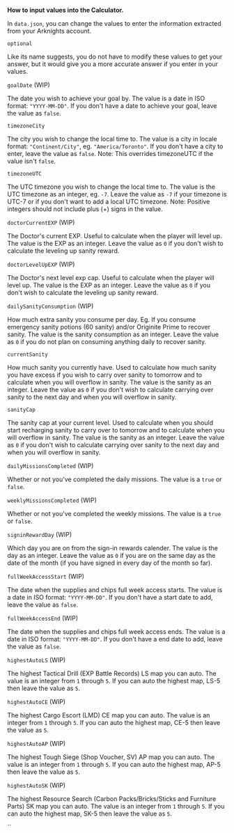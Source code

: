 **How to input values into the Calculator.**

In `data.json`, you can change the values to enter the information extracted from your Arknights account.

`optional`

Like its name suggests, you do not have to modify these values to get your answer, but it would give you a more accurate answer if you enter in your values.

`goalDate` (WIP)

The date you wish to achieve your goal by. The value is a date in ISO format: `"YYYY-MM-DD"`. If you don't have a date to achieve your goal, leave the value as `false`.

`timezoneCity`

The city you wish to change the local time to. The value is a city in locale format: `"Continent/City"`, eg. `"America/Toronto"`. If you don't have a city to enter, leave the value as `false`.
Note: This overrides timezoneUTC if the value isn't `false`.

`timezoneUTC`

The UTC timezone you wish to change the local time to. The value is the UTC timezone as an integer, eg. `-7`. Leave the value as `-7` if your timezone is UTC-7 or if you don't want to add a local UTC timezone.
Note: Positive integers should not include plus (+) signs in the value.

`doctorCurrentEXP` (WIP)

The Doctor's current EXP. Useful to calculate when the player will level up. The value is the EXP as an integer. Leave the value as `0` if you don't wish to calculate the leveling up sanity reward.

`doctorLevelUpEXP` (WIP)

The Doctor's next level exp cap. Useful to calculate when the player will level up. The value is the EXP as an integer. Leave the value as `0` if you don't wish to calculate the leveling up sanity reward.

`dailySanityConsumption` (WIP)

How much extra sanity you consume per day. Eg. If you consume emergency sanity potions (60 sanity) and/or Originite Prime to recover sanity. The value is the sanity consumption as an integer. Leave the value as `0` if you do not plan on consuming anything daily to recover sanity.

`currentSanity`

How much sanity you currently have. Used to calculate how much sanity you have excess if you wish to carry over sanity to tomorrow and to calculate when you will overflow in sanity. The value is the sanity as an integer. Leave the value as `0` if you don't wish to calculate carrying over sanity to the next day and when you will overflow in sanity.

`sanityCap`

The sanity cap at your current level. Used to calculate when you should start recharging sanity to carry over to tomorrow and to calculate when you will overflow in sanity. The value is the sanity as an integer. Leave the value as `0` if you don't wish to calculate carrying over sanity to the next day and when you will overflow in sanity.

`dailyMissionsCompleted` (WIP)

Whether or not you've completed the daily missions. The value is a `true` or `false`.

`weeklyMissionsCompleted` (WIP)

Whether or not you've completed the weekly missions. The value is a `true` or `false`.

`signinRewardDay` (WIP)

Which day you are on from the sign-in rewards calender. The value is the day as an integer. Leave the value as `0` if you are on the same day as the date of the month (if you have signed in every day of the month so far).

`fullWeekAccessStart` (WIP)

The date when the supplies and chips full week access starts. The value is a date in ISO format: `"YYYY-MM-DD"`. If you don't have a start date to add, leave the value as `false`.

`fullWeekAccessEnd` (WIP)

The date when the supplies and chips full week access ends. The value is a date in ISO format: `"YYYY-MM-DD"`. If you don't have a end date to add, leave the value as `false`.

`highestAutoLS` (WIP)

The highest Tactical Drill (EXP Battle Records) LS map you can auto. The value is an integer from `1` through `5`. If you can auto the highest map, LS-5 then leave the value as `5`.

`highestAutoCE` (WIP)

The highest Cargo Escort (LMD) CE map you can auto. The value is an integer from `1` through `5`. If you can auto the highest map, CE-5 then leave the value as `5`.

`highestAutoAP` (WIP)

The highest Tough Siege (Shop Voucher, SV) AP map you can auto. The value is an integer from `1` through `5`. If you can auto the highest map, AP-5 then leave the value as `5`.

`highestAutoSK` (WIP)

The highest Resource Search (Carbon Packs/Bricks/Sticks and Furniture Parts) SK map you can auto. The value is an integer from `1` through `5`. If you can auto the highest map, SK-5 then leave the value as `5`.

``


